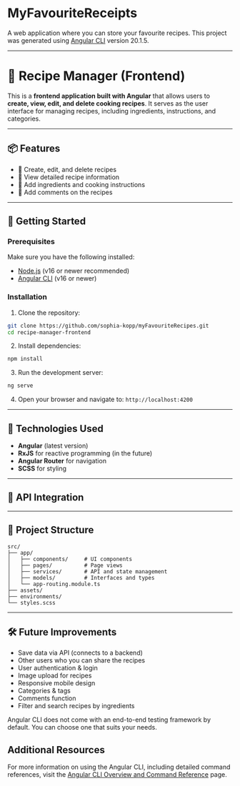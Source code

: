 # MyFavouriteReceipts

A web application where you can store your favourite recipes.
This project was generated using [Angular CLI](https://github.com/angular/angular-cli) version 20.1.5.

---

# 🍲 Recipe Manager (Frontend)

This is a **frontend application built with Angular** that allows users to **create, view, edit, and delete cooking recipes**. It serves as the user interface for managing recipes, including ingredients, instructions, and categories.

---

## 📦 Features

* 📝 Create, edit, and delete recipes
* 📄 View detailed recipe information
* 🧾 Add ingredients and cooking instructions
* 🧾 Add comments on the recipes

---

## 🚀 Getting Started

### Prerequisites

Make sure you have the following installed:

* [Node.js](https://nodejs.org/) (v16 or newer recommended)
* [Angular CLI](https://angular.io/cli) (v16 or newer)

### Installation

1. Clone the repository:

```bash
git clone https://github.com/sophia-kopp/myFavouriteRecipes.git
cd recipe-manager-frontend
```

2. Install dependencies:

```bash
npm install
```

3. Run the development server:

```bash
ng serve
```

4. Open your browser and navigate to:
   `http://localhost:4200`

---

## 🧠 Technologies Used

* **Angular** (latest version)
* **RxJS** for reactive programming (in the future)
* **Angular Router** for navigation
* **SCSS** for styling

---

## 🔗 API Integration


---

## 📁 Project Structure

```
src/
├── app/
│   ├── components/     # UI components
│   ├── pages/          # Page views
│   ├── services/       # API and state management
│   ├── models/         # Interfaces and types
│   └── app-routing.module.ts
├── assets/
├── environments/
└── styles.scss
```

---

## 🛠️ Future Improvements

* Save data via API (connects to a backend)
* Other users who you can share the recipes
* User authentication & login
* Image upload for recipes
* Responsive mobile design
* Categories & tags
* Comments function
* Filter and search recipes by ingredients





Angular CLI does not come with an end-to-end testing framework by default. You can choose one that suits your needs.

## Additional Resources

For more information on using the Angular CLI, including detailed command references, visit the [Angular CLI Overview and Command Reference](https://angular.dev/tools/cli) page.
